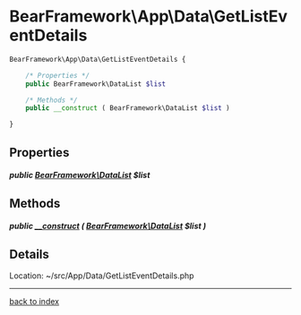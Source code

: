 # BearFramework\App\Data\GetListEventDetails

```php
BearFramework\App\Data\GetListEventDetails {

	/* Properties */
	public BearFramework\DataList $list

	/* Methods */
	public __construct ( BearFramework\DataList $list )

}
```

## Properties

##### public [BearFramework\DataList](bearframework.datalist.class.md) $list

## Methods

##### public [__construct](bearframework.app.data.getlisteventdetails.__construct.method.md) ( [BearFramework\DataList](bearframework.datalist.class.md) $list )

## Details

Location: ~/src/App/Data/GetListEventDetails.php

---

[back to index](index.md)

